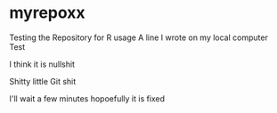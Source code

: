 # myrepoxx
Testing the Repository for R usage
A line I wrote on my local computer  
Test

I think it is nullshit

Shitty little Git shit

I'll wait a few minutes hopoefully it is fixed
